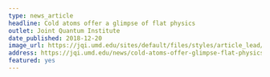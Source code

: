 ```yaml
---
type: news_article
headline: Cold atoms offer a glimpse of flat physics
outlet: Joint Quantum Institute
date_published: 2018-12-20
image_url: https://jqi.umd.edu/sites/default/files/styles/article_lead/public/images/gorshkov-anyon-1a.png?itok=AdbMu1od
address: https://jqi.umd.edu/news/cold-atoms-offer-glimpse-flat-physics
featured: yes
---
```

